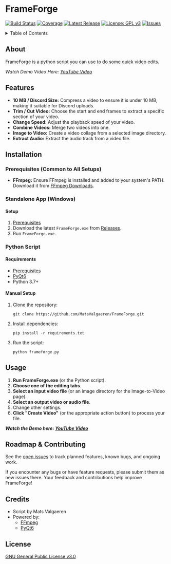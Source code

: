 # FrameForge

[![Build Status](https://img.shields.io/github/actions/workflow/status/username/repo/ci.yml?branch=main)](https://github.com/MatsValgaeren/FrameForge/actions)
[![Coverage](https://img.shields.io/codecov/c/github/username/repo)](https://codecov.io/gh/username/repo)
[![Latest Release](https://img.shields.io/github/v/release/username/repo)](https://github.com/MatsValgaeren/FrameForge/releases)
[![License: GPL v3](https://img.shields.io/badge/License-GPLv3-blue.svg)](LICENSE)
[![Issues](https://img.shields.io/github/issues/username/repo)](https://github.com/MatsValgaeren/FrameForge/issues)

</div>

<details>
<summary>Table of Contents</summary>

- [About](#about)
- [Features](#features)
- [Installation](#installation)
  - [Prerequisites](#prerequisites-common-to-all-setups)
  - [Standalone App (Windows)](#standalone-app-windows)
  - [Python Script](#python-script)
- [Usage](#usage)
- [Roadmap & Contributing](#roadmap--contributing)
- [Credits](#credits)
- [License](#license)

</details>

## About

FrameForge is a python script you can use to do some quick video edits.

*Watch Demo Video Here: [YouTube Video](https://youtu.be/SPfN98WdyZ4)*

## Features

-   **10 MB / Discord Size:** Compress a video to ensure it is under 10 MB, making it suitable for Discord uploads.
-   **Trim / Cut Video:** Choose the start and end frames to extract a specific section of your video.
-   **Change Speed:** Adjust the playback speed of your video.
-   **Combine Videos:** Merge two videos into one.
-   **Image to Video:** Create a video collage from a selected image directory.
-   **Extract Audio:** Extract the audio track from a video file.

## Installation

### Prerequisites (Common to All Setups)

-   **FFmpeg:** Ensure FFmpeg is installed and added to your system's PATH. Download it from [FFmpeg Downloads](https://www.ffmpeg.org/download.html).

### Standalone App (Windows)

#### Setup

1.  [Prerequisites](#prerequisites-common-to-all-setups)
2.  Download the latest `FrameForge.exe` from [Releases](https://github.com/MatsValgaeren/FrameForge/releases).
3.  Run `FrameForge.exe`.

### Python Script

#### Requirements

-   [Prerequisites](#prerequisites-common-to-all-setups)
-   [PyQt6](https://pypi.org/project/PyQt6/)
-   Python 3.7+

#### Manual Setup

1.  Clone the repository:

    ```
    git clone https://github.com/MatsValgaeren/FrameForge.git
    ```
2.  Install dependencies:

    ```
    pip install -r requirements.txt
    ```
3.  Run the script:

    ```
    python frameforge.py
    ```

## Usage

1.  **Run FrameForge.exe** (or the Python script).
2.  **Choose one of the editing tabs**.
3.  **Select an input video file** (or an image directory for the Image-to-Video page).
4.  **Select an output video or audio file**.
5.  Change other settings.
6.  **Click "Create Video"** (or the appropriate action button) to process your file.

***Watch the Demo here: [YouTube Video](https://youtu.be/SPfN98WdyZ4)***

## Roadmap & Contributing

See the [open issues](https://github.com/MatsValgaeren/FrameForge/issues) to track planned features, known bugs, and ongoing work.

If you encounter any bugs or have feature requests, please submit them as new issues there.  Your feedback and contributions help improve FrameForge!

## Credits

-   Script by Mats Valgaeren
-   Powered by:
    -   [FFmpeg](https://github.com/FFmpeg/FFmpeg)
    -   [PyQt6](https://pypi.org/project/PyQt6/)

## License

[GNU General Public License v3.0](LICENSE)
